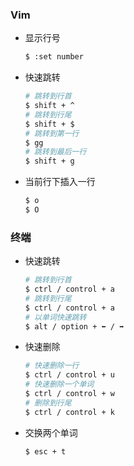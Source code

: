 ### Vim

- 显示行号

  ```bash
  $ :set number
  ```

- 快速跳转

  ```bash
  # 跳转到行首
  $ shift + ^
  # 跳转到行尾
  $ shift + $
  # 跳转到第一行
  $ gg
  # 跳转到最后一行
  $ shift + g
  ```

- 当前行下插入一行

  ```bash
  $ o
  $ O
  ```

### 终端

- 快速跳转

  ```bash
  # 跳转到行首
  $ ctrl / control + a
  # 跳转到行尾
  $ ctrl / control + a
  # 以单词快速跳转
  $ alt / option + ⬅️ / ➡️
  ```

- 快速删除

  ```bash
  # 快速删除一行
  $ ctrl / control + u
  # 快速删除一个单词
  $ ctrl / control + w
  # 删除到行尾
  $ ctrl / control + k
  ```

- 交换两个单词

  ```bash
  $ esc + t
  ```

  